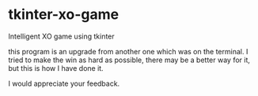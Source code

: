 # tkinter-xo-game
Intelligent XO game using tkinter

this program is an upgrade from another one which was on the terminal.
I tried to make the win as hard as possible, there may be a better way for it, but this is how I have done it.

I would appreciate your feedback.
